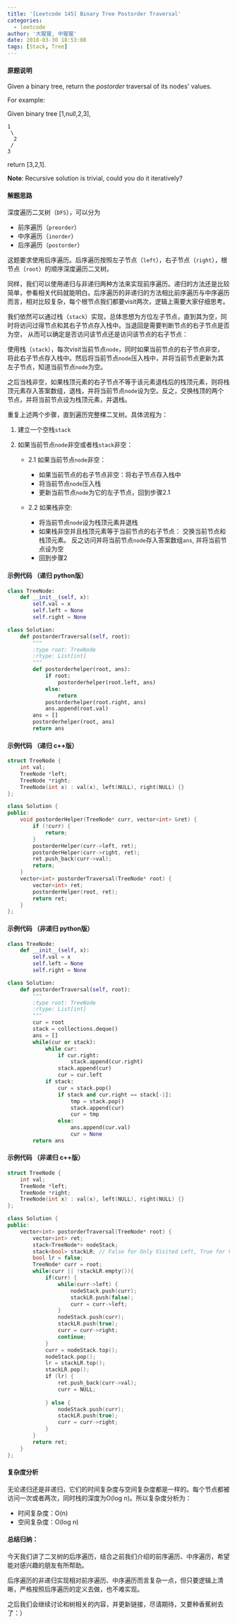 ```yaml
---
title: '[Leetcode 145] Binary Tree Postorder Traversal'
categories:
  - leetcode
author: '大猩猩, 中猩猩'
date: 2018-03-30 18:53:08
tags: [Stack, Tree]
---
```


#### 原题说明
Given a binary tree, return the *postorder* traversal of its nodes' values.

For example:

Given binary tree [1,null,2,3],
   
    1   
     \
	  2
	 /
    3
   
return [3,2,1]. 

**Note**: Recursive solution is trivial, could you do it iteratively?

#### 解题思路
深度遍历二叉树（`DFS`），可以分为

 - 前序遍历（`preorder`）
 - 中序遍历（`inorder`）
 - 后序遍历（`postorder`）

这题要求使用后序遍历。后序遍历按照左子节点（`left`），右子节点（`right`），根节点（`root`）的顺序深度遍历二叉树。

同样，我们可以使用递归与非递归两种方法来实现前序遍历。递归的方法还是比较简单，参看相关代码就能明白。后序遍历的非递归的方法相比前序遍历与中序遍历而言，相对比较复杂，每个根节点我们都要visit两次，逻辑上需要大家仔细思考。

我们依然可以通过栈（`stack`）实现，总体思想为方位左子节点，直到其为空，同时将访问过得节点和其右子节点存入栈中。当退回是需要判断节点的右子节点是否为空， 从而可以确定是否访问该节点还是访问该节点的右子节点：

使用栈（`stack`），每次visit当前节点`node`，同时如果当前节点的右子节点非空，将此右子节点存入栈中。然后将当前节点`node`压入栈中，并将当前节点更新为其左子节点，知道当前节点`node`为空。

之后当栈非空，如果栈顶元素的右子节点不等于该元素退栈后的栈顶元素，则将栈顶元素存入答案数组，退栈，并将当前节点`node`设为空。反之，交换栈顶的两个节点，并将当前节点设为栈顶元素，并退栈。

重复上述两个步骤，直到遍历完整棵二叉树。具体流程为：

1. 建立一个空栈`stack`

2. 如果当前节点`node`非空或者栈`stack`非空：
	
	- 2.1 如果当前节点`node`非空：
	    - 如果当前节点的右子节点非空：将右子节点存入栈中
	    - 将当前节点`node`压入栈
	    - 更新当前节点`node`为它的左子节点，回到步骤2.1
	
	- 2.2 如果栈非空:
        - 将当前节点`node`设为栈顶元素并退栈
	    - 如果栈非空并且栈顶元素等于当前节点的右子节点：
	  交换当前节点和栈顶元素。 反之访问并将当前节点`node`存入答案数组`ans`, 并将当前节点设为空
	    - 回到步骤2



#### 示例代码 （递归 python版）

```python
class TreeNode:
    def __init__(self, x):
        self.val = x
        self.left = None
        self.right = None

class Solution:
    def postorderTraversal(self, root):
        """
        :type root: TreeNode
        :rtype: List[int]
        """
        def postorderhelper(root, ans):
            if root:
                postorderhelper(root.left, ans)
            else:
                return
            postorderhelper(root.right, ans)
            ans.append(root.val)
        ans = []
        postorderhelper(root, ans)
        return ans
```

#### 示例代码 （递归 c++版）

```cpp
struct TreeNode {
    int val;
    TreeNode *left;
    TreeNode *right;
    TreeNode(int x) : val(x), left(NULL), right(NULL) {}
};

class Solution {
public:
    void postorderHelper(TreeNode* curr, vector<int> &ret) {
        if (!curr) {
            return;
        }
        postorderHelper(curr->left, ret);
        postorderHelper(curr->right, ret);
        ret.push_back(curr->val);
        return;
    }
    vector<int> postorderTraversal(TreeNode* root) {
        vector<int> ret;
        postorderHelper(root, ret);
        return ret;
    }
};
```

#### 示例代码 （非递归 python版）

```python
class TreeNode:
    def __init__(self, x):
        self.val = x
        self.left = None
        self.right = None

class Solution:
    def postorderTraversal(self, root):
        """
        :type root: TreeNode
        :rtype: List[int]
        """
        cur = root
        stack = collections.deque()
        ans = []
        while(cur or stack):
            while cur:
                if cur.right:
                    stack.append(cur.right)
                stack.append(cur)
                cur = cur.left
            if stack:
                cur = stack.pop()
                if stack and cur.right == stack[-1]:
                    tmp = stack.pop()
                    stack.append(cur)
                    cur = tmp
                else:
                    ans.append(cur.val)
                    cur = None
        return ans
```

#### 示例代码 （非递归 c++版）

```cpp
struct TreeNode {
    int val;
    TreeNode *left;
    TreeNode *right;
    TreeNode(int x) : val(x), left(NULL), right(NULL) {}
};

class Solution {
public:
    vector<int> postorderTraversal(TreeNode* root) {
        vector<int> ret;
        stack<TreeNode*> nodeStack;
        stack<bool> stackLR; // False for Only Visited Left, True for Visited Left and Right
        bool lr = false;
        TreeNode* curr = root;
        while(curr || !stackLR.empty()){
            if(curr) {
                while(curr->left) {
                    nodeStack.push(curr);
                    stackLR.push(false);
                    curr = curr->left;
                }
                nodeStack.push(curr);
                stackLR.push(true);
                curr = curr->right;
                continue;
            }
            curr = nodeStack.top();
            nodeStack.pop();
            lr = stackLR.top();
            stackLR.pop();
            if (lr) {
                ret.push_back(curr->val);
                curr = NULL;
                
            } else {
                nodeStack.push(curr);
                stackLR.push(true);
                curr = curr->right;
            }
        }
        return ret;
    }
};
```
#### 复杂度分析
无论递归还是非递归，它们的时间复杂度与空间复杂度都是一样的。每个节点都被访问一次或者两次，同时栈的深度为O(log n)。所以复杂度分析为：

- 时间复杂度：O(n)
- 空间复杂度：O(log n)

#### 总结归纳：
今天我们讲了二叉树的后序遍历，结合之前我们介绍的前序遍历、中序遍历，希望能对感兴趣的朋友有所帮助。

后序遍历的非递归实现相对前序遍历、中序遍历而言复杂一点，但只要逻辑上清晰，严格按照后序遍历的定义去做，也不难实现。

之后我们会继续讨论和树相关的内容，并更新链接，尽请期待，又要种香蕉树去了：）
